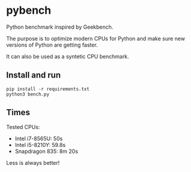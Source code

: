 # pybench

Python benchmark inspired by Geekbench.

The purpose is to optimize modern CPUs for Python and make sure new versions of Python are getting faster.

It can also be used as a syntetic CPU benchmark.


## Install and run

```
pip install -r requirements.txt
python3 bench.py
```

## Times

Tested CPUs:
- Intel i7-8565U: 50s
- Intel i5-8210Y: 59.8s
- Snapdragon 835: 8m 20s

Less is always better!

